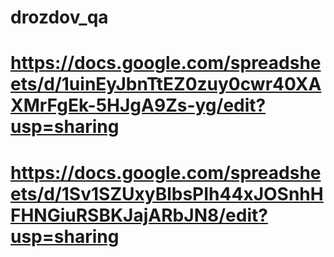 # drozdov_qa
# https://docs.google.com/spreadsheets/d/1uinEyJbnTtEZ0zuy0cwr40XAXMrFgEk-5HJgA9Zs-yg/edit?usp=sharing
# https://docs.google.com/spreadsheets/d/1Sv1SZUxyBlbsPIh44xJOSnhHFHNGiuRSBKJajARbJN8/edit?usp=sharing